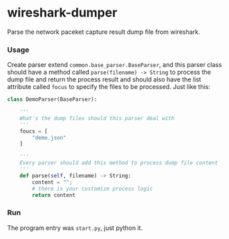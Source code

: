 # wireshark-dumper
Parse the network paceket capture result dump file from wireshark. 

### Usage
Create parser extend `common.base_parser.BaseParser`, and this parser class should have a method called `parse(filename) -> String` to process the dump file and return the process result and should also have the list attribute called `focus` to specify the files to be processed. Just like this:  
```python
class DemoParser(BaseParser):

    '''
    What's the dump files should this parser deal with
    '''
    foucs = [
        "demo.json"
    ]

    '''
    Every parser should add this method to process dump file content
    '''
    def parse(self, filename) -> String:
        content = "";
        # there is your customize process logic
        return content
```

### Run
The program entry was `start.py`, just python it.
